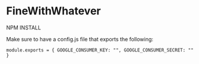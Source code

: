 # FineWithWhatever

NPM INSTALL


Make sure to have a config.js file that exports the following:

`module.exports = {
  GOOGLE_CONSUMER_KEY: "",
  GOOGLE_CONSUMER_SECRET: ""
}`
